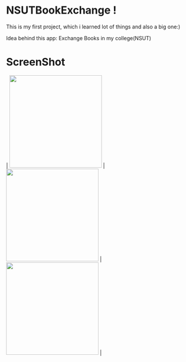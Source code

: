 # NSUTBookExchange ! 
This is my first project, which i learned lot of things and also a big one:)

Idea behind this app:
Exchange Books in my college(NSUT)


# ScreenShot
| <img src="https://raw.githubusercontent.com/therealsanjeev/NSUTBookExchange/master/Photos/Screenshot_20200206-014318.png" width="250"> | <img src="https://raw.githubusercontent.com/therealsanjeev/NSUTBookExchange/master/Photos/Screenshot_20200206-014313.png" width="250"> |<img src="https://raw.githubusercontent.com/therealsanjeev/NSUTBookExchange/master/Photos/Screenshot_20200206-014323.png" width="250"> |
